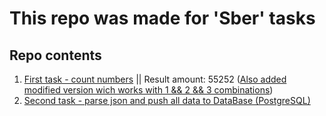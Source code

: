 # This repo was made for 'Sber' tasks


## Repo contents
1. [First task - count numbers](https://github.com/Stoppery/sber_tasks/blob/master/first_task.js) 				||       Result amount: 55252 ([Also added modified version wich works with 1 && 2 && 3 combinations](https://github.com/Stoppery/sber_tasks/blob/master/first_task_v2.js))
2. [Second task - parse json and push all data to DataBase (PostgreSQL)](https://github.com/Stoppery/sber_tasks/tree/master/second_task)